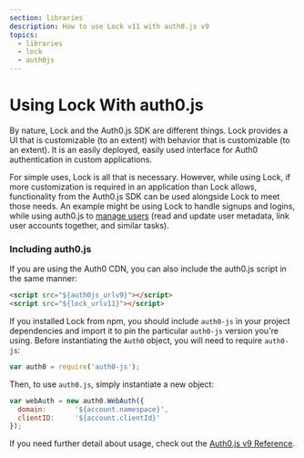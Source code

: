```yaml
---
section: libraries
description: How to use Lock v11 with auth0.js v9
topics:
  - libraries
  - lock
  - auth0js
---
```

# Using Lock With auth0.js

By nature, Lock and the Auth0.js SDK are different things. Lock provides a UI that is customizable (to an extent) with behavior that is customizable (to an extent). It is an easily deployed, easily used interface for Auth0 authentication in custom applications.

For simple uses, Lock is all that is necessary. However, while using Lock, if more customization is required in an application than Lock allows, functionality from the Auth0.js SDK can be used alongside Lock to meet those needs. An example might be using Lock to handle signups and logins, while using auth0.js to [manage users](/libraries/auth0js#user-management) (read and update user metadata, link user accounts together, and similar tasks).

### Including auth0.js

If you are using the Auth0 CDN, you can also include the auth0.js script in the same manner:

```html
<script src="${auth0js_urlv9}"></script>
<script src="${lock_urlv11}"></script>
```

If you installed Lock from npm, you should include `auth0-js` in your project dependencies and import it to pin the particular `auth0-js` version you're using. Before instantiating the `Auth0` object, you will need to require `auth0-js`:

```js
var auth0 = require('auth0-js');
```

Then, to use `auth0.js`, simply instantiate a new object:

```js
var webAuth = new auth0.WebAuth({
  domain:       '${account.namespace}',
  clientID:     '${account.clientId}'
});
```

If you need further detail about usage, check out the [Auth0.js v9 Reference](/libraries/auth0js).
